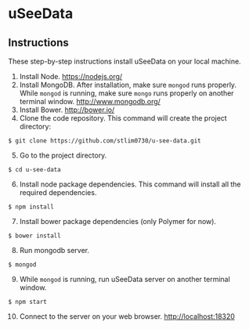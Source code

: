 # uSeeData
## Instructions

These step-by-step instructions install uSeeData on your local machine.

1. Install Node. https://nodejs.org/
2. Install MongoDB. After installation, make sure `mongod` runs properly. While `mongod` is running, make sure `mongo` runs properly on another terminal window. http://www.mongodb.org/
3. Install Bower. http://bower.io/
4. Clone the code repository. This command will create the project directory:

  ```
  $ git clone https://github.com/stlim0730/u-see-data.git
  ```
5. Go to the project directory.

  ```
  $ cd u-see-data
  ```
6. Install node package dependencies. This command will install all the required dependencies.

  ```
  $ npm install
  ```
7. Install bower package dependencies (only Polymer for now).

  ```
  $ bower install
  ```
8. Run mongodb server.

  ```
  $ mongod
  ```
9. While `mongod` is running, run uSeeData server on another terminal window.

  ```
  $ npm start
  ```
10. Connect to the server on your web browser. [http://localhost:18320](http://localhost:18320)
